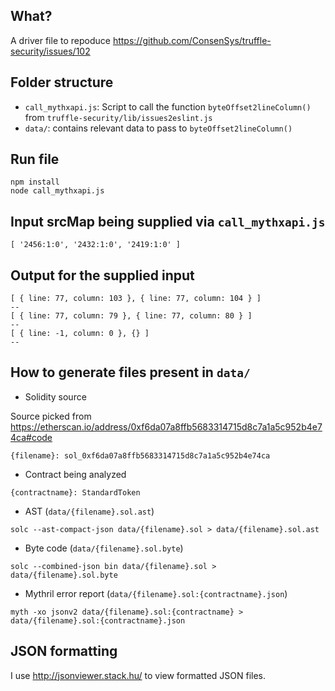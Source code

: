 ## What?
A driver file to repoduce https://github.com/ConsenSys/truffle-security/issues/102

## Folder structure
- `call_mythxapi.js`: Script to call the function `byteOffset2lineColumn()` from `truffle-security/lib/issues2eslint.js`
- `data/`: contains relevant data to pass to `byteOffset2lineColumn()`


## Run file
```
npm install
node call_mythxapi.js
```

## Input srcMap being supplied via `call_mythxapi.js`
`[ '2456:1:0', '2432:1:0', '2419:1:0' ]`

## Output for the supplied input
```
[ { line: 77, column: 103 }, { line: 77, column: 104 } ]
--
[ { line: 77, column: 79 }, { line: 77, column: 80 } ]
--
[ { line: -1, column: 0 }, {} ]
--
```

## How to generate files present in `data/`
- Solidity source

Source picked from https://etherscan.io/address/0xf6da07a8ffb5683314715d8c7a1a5c952b4e74ca#code

`{filename}: sol_0xf6da07a8ffb5683314715d8c7a1a5c952b4e74ca`

- Contract being analyzed

`{contractname}: StandardToken`

- AST (`data/{filename}.sol.ast`)

`solc --ast-compact-json data/{filename}.sol > data/{filename}.sol.ast`

- Byte code (`data/{filename}.sol.byte`)

`solc --combined-json bin data/{filename}.sol > data/{filename}.sol.byte`

- Mythril error report (`data/{filename}.sol:{contractname}.json`)

`myth -xo jsonv2 data/{filename}.sol:{contractname} > data/{filename}.sol:{contractname}.json`

## JSON formatting
I use http://jsonviewer.stack.hu/ to view formatted JSON files.
